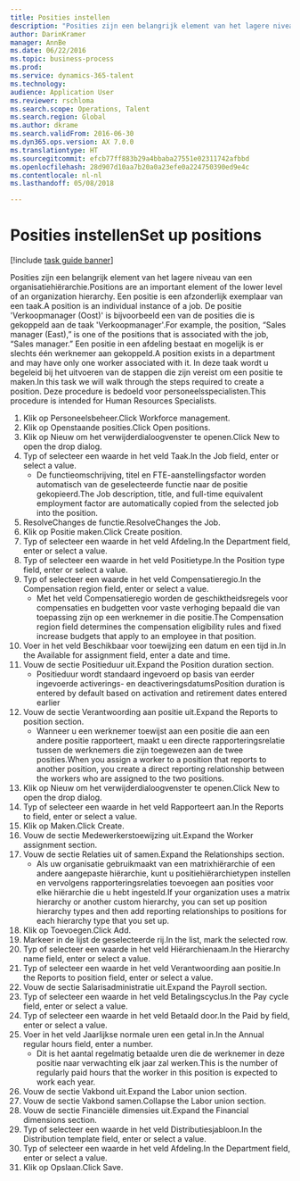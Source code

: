 ```yaml
--- 
title: Posities instellen
description: "Posities zijn een belangrijk element van het lagere niveau van een organisatiehiërarchie."
author: DarinKramer
manager: AnnBe
ms.date: 06/22/2016
ms.topic: business-process
ms.prod: 
ms.service: dynamics-365-talent
ms.technology: 
audience: Application User
ms.reviewer: rschloma
ms.search.scope: Operations, Talent
ms.search.region: Global
ms.author: dkrame
ms.search.validFrom: 2016-06-30
ms.dyn365.ops.version: AX 7.0.0
ms.translationtype: HT
ms.sourcegitcommit: efcb77ff883b29a4bbaba27551e02311742afbbd
ms.openlocfilehash: 28d907d10aa7b20a0a23efe0a224750390ed9e4c
ms.contentlocale: nl-nl
ms.lasthandoff: 05/08/2018

---
```

# <a name="set-up-positions"></a><span data-ttu-id="92e36-103">Posities instellen</span><span class="sxs-lookup"><span data-stu-id="92e36-103">Set up positions</span></span>

[!include [task guide banner](../../includes/task-guide-banner.md)]

<span data-ttu-id="92e36-104">Posities zijn een belangrijk element van het lagere niveau van een organisatiehiërarchie.</span><span class="sxs-lookup"><span data-stu-id="92e36-104">Positions are an important element of the lower level of an organization hierarchy.</span></span> <span data-ttu-id="92e36-105">Een positie is een afzonderlijk exemplaar van een taak.</span><span class="sxs-lookup"><span data-stu-id="92e36-105">A position is an individual instance of a job.</span></span> <span data-ttu-id="92e36-106">De positie 'Verkoopmanager (Oost)' is bijvoorbeeld een van de posities die is gekoppeld aan de taak 'Verkoopmanager'.</span><span class="sxs-lookup"><span data-stu-id="92e36-106">For example, the position, “Sales manager (East),” is one of the positions that is associated with the job, “Sales manager.”</span></span> <span data-ttu-id="92e36-107">Een positie in een afdeling bestaat en mogelijk is er slechts één werknemer aan gekoppeld.</span><span class="sxs-lookup"><span data-stu-id="92e36-107">A position exists in a department and may have only one worker associated with it.</span></span> <span data-ttu-id="92e36-108">In deze taak wordt u begeleid bij het uitvoeren van de stappen die zijn vereist om een positie te maken.</span><span class="sxs-lookup"><span data-stu-id="92e36-108">In this task we will walk through the steps required to create a position.</span></span> <span data-ttu-id="92e36-109">Deze procedure is bedoeld voor personeelsspecialisten.</span><span class="sxs-lookup"><span data-stu-id="92e36-109">This procedure is intended for Human Resources Specialists.</span></span>

1. <span data-ttu-id="92e36-110">Klik op Personeelsbeheer.</span><span class="sxs-lookup"><span data-stu-id="92e36-110">Click Workforce management.</span></span>
2. <span data-ttu-id="92e36-111">Klik op Openstaande posities.</span><span class="sxs-lookup"><span data-stu-id="92e36-111">Click Open positions.</span></span>
3. <span data-ttu-id="92e36-112">Klik op Nieuw om het verwijderdialoogvenster te openen.</span><span class="sxs-lookup"><span data-stu-id="92e36-112">Click New to open the drop dialog.</span></span>
4. <span data-ttu-id="92e36-113">Typ of selecteer een waarde in het veld Taak.</span><span class="sxs-lookup"><span data-stu-id="92e36-113">In the Job field, enter or select a value.</span></span>
    * <span data-ttu-id="92e36-114">De functieomschrijving, titel en FTE-aanstellingsfactor worden automatisch van de geselecteerde functie naar de positie gekopieerd.</span><span class="sxs-lookup"><span data-stu-id="92e36-114">The Job description, title, and full-time equivalent employment factor are automatically copied from the selected job into the position.</span></span>  
5. <span data-ttu-id="92e36-115">ResolveChanges de functie.</span><span class="sxs-lookup"><span data-stu-id="92e36-115">ResolveChanges the Job.</span></span>
6. <span data-ttu-id="92e36-116">Klik op Positie maken.</span><span class="sxs-lookup"><span data-stu-id="92e36-116">Click Create position.</span></span>
7. <span data-ttu-id="92e36-117">Typ of selecteer een waarde in het veld Afdeling.</span><span class="sxs-lookup"><span data-stu-id="92e36-117">In the Department field, enter or select a value.</span></span>
8. <span data-ttu-id="92e36-118">Typ of selecteer een waarde in het veld Positietype.</span><span class="sxs-lookup"><span data-stu-id="92e36-118">In the Position type field, enter or select a value.</span></span>
9. <span data-ttu-id="92e36-119">Typ of selecteer een waarde in het veld Compensatieregio.</span><span class="sxs-lookup"><span data-stu-id="92e36-119">In the Compensation region field, enter or select a value.</span></span>
    * <span data-ttu-id="92e36-120">Met het veld Compensatieregio worden de geschiktheidsregels voor compensaties en budgetten voor vaste verhoging bepaald die van toepassing zijn op een werknemer in die positie.</span><span class="sxs-lookup"><span data-stu-id="92e36-120">The Compensation region field determines the compensation eligibility rules and fixed increase budgets that apply to an employee in that position.</span></span>  
10. <span data-ttu-id="92e36-121">Voer in het veld Beschikbaar voor toewijzing een datum en een tijd in.</span><span class="sxs-lookup"><span data-stu-id="92e36-121">In the Available for assignment field, enter a date and time.</span></span>
11. <span data-ttu-id="92e36-122">Vouw de sectie Positieduur uit.</span><span class="sxs-lookup"><span data-stu-id="92e36-122">Expand the Position duration section.</span></span>
    * <span data-ttu-id="92e36-123">Positieduur wordt standaard ingevoerd op basis van eerder ingevoerde activerings- en deactiveringsdatums</span><span class="sxs-lookup"><span data-stu-id="92e36-123">Position duration is entered by default based on activation and retirement dates entered earlier</span></span>  
12. <span data-ttu-id="92e36-124">Vouw de sectie Verantwoording aan positie uit.</span><span class="sxs-lookup"><span data-stu-id="92e36-124">Expand the Reports to position section.</span></span>
    * <span data-ttu-id="92e36-125">Wanneer u een werknemer toewijst aan een positie die aan een andere positie rapporteert, maakt u een directe rapporteringsrelatie tussen de werknemers die zijn toegewezen aan de twee posities.</span><span class="sxs-lookup"><span data-stu-id="92e36-125">When you assign a worker to a position that reports to another position, you create a direct reporting relationship between the workers who are assigned to the two positions.</span></span>  
13. <span data-ttu-id="92e36-126">Klik op Nieuw om het verwijderdialoogvenster te openen.</span><span class="sxs-lookup"><span data-stu-id="92e36-126">Click New to open the drop dialog.</span></span>
14. <span data-ttu-id="92e36-127">Typ of selecteer een waarde in het veld Rapporteert aan.</span><span class="sxs-lookup"><span data-stu-id="92e36-127">In the Reports to field, enter or select a value.</span></span>
15. <span data-ttu-id="92e36-128">Klik op Maken.</span><span class="sxs-lookup"><span data-stu-id="92e36-128">Click Create.</span></span>
16. <span data-ttu-id="92e36-129">Vouw de sectie Medewerkerstoewijzing uit.</span><span class="sxs-lookup"><span data-stu-id="92e36-129">Expand the Worker assignment section.</span></span>
17. <span data-ttu-id="92e36-130">Vouw de sectie Relaties uit of samen.</span><span class="sxs-lookup"><span data-stu-id="92e36-130">Expand the Relationships section.</span></span>
    * <span data-ttu-id="92e36-131">Als uw organisatie gebruikmaakt van een matrixhiërarchie of een andere aangepaste hiërarchie, kunt u positiehiërarchietypen instellen en vervolgens rapporteringsrelaties toevoegen aan posities voor elke hiërarchie die u hebt ingesteld.</span><span class="sxs-lookup"><span data-stu-id="92e36-131">If your organization uses a matrix hierarchy or another custom hierarchy, you can set up position hierarchy types and then add reporting relationships to positions for each hierarchy type that you set up.</span></span>  
18. <span data-ttu-id="92e36-132">Klik op Toevoegen.</span><span class="sxs-lookup"><span data-stu-id="92e36-132">Click Add.</span></span>
19. <span data-ttu-id="92e36-133">Markeer in de lijst de geselecteerde rij.</span><span class="sxs-lookup"><span data-stu-id="92e36-133">In the list, mark the selected row.</span></span>
20. <span data-ttu-id="92e36-134">Typ of selecteer een waarde in het veld Hiërarchienaam.</span><span class="sxs-lookup"><span data-stu-id="92e36-134">In the Hierarchy name field, enter or select a value.</span></span>
21. <span data-ttu-id="92e36-135">Typ of selecteer een waarde in het veld Verantwoording aan positie.</span><span class="sxs-lookup"><span data-stu-id="92e36-135">In the Reports to position field, enter or select a value.</span></span>
22. <span data-ttu-id="92e36-136">Vouw de sectie Salarisadministratie uit.</span><span class="sxs-lookup"><span data-stu-id="92e36-136">Expand the Payroll section.</span></span>
23. <span data-ttu-id="92e36-137">Typ of selecteer een waarde in het veld Betalingscyclus.</span><span class="sxs-lookup"><span data-stu-id="92e36-137">In the Pay cycle field, enter or select a value.</span></span>
24. <span data-ttu-id="92e36-138">Typ of selecteer een waarde in het veld Betaald door.</span><span class="sxs-lookup"><span data-stu-id="92e36-138">In the Paid by field, enter or select a value.</span></span>
25. <span data-ttu-id="92e36-139">Voer in het veld Jaarlijkse normale uren een getal in.</span><span class="sxs-lookup"><span data-stu-id="92e36-139">In the Annual regular hours field, enter a number.</span></span>
    * <span data-ttu-id="92e36-140">Dit is het aantal regelmatig betaalde uren die de werknemer in deze positie naar verwachting elk jaar zal werken.</span><span class="sxs-lookup"><span data-stu-id="92e36-140">This is the number of regularly paid hours that the worker in this position is expected to work each year.</span></span>  
26. <span data-ttu-id="92e36-141">Vouw de sectie Vakbond uit.</span><span class="sxs-lookup"><span data-stu-id="92e36-141">Expand the Labor union section.</span></span>
27. <span data-ttu-id="92e36-142">Vouw de sectie Vakbond samen.</span><span class="sxs-lookup"><span data-stu-id="92e36-142">Collapse the Labor union section.</span></span>
28. <span data-ttu-id="92e36-143">Vouw de sectie Financiële dimensies uit.</span><span class="sxs-lookup"><span data-stu-id="92e36-143">Expand the Financial dimensions section.</span></span>
29. <span data-ttu-id="92e36-144">Typ of selecteer een waarde in het veld Distributiesjabloon.</span><span class="sxs-lookup"><span data-stu-id="92e36-144">In the Distribution template field, enter or select a value.</span></span>
30. <span data-ttu-id="92e36-145">Typ of selecteer een waarde in het veld Afdeling.</span><span class="sxs-lookup"><span data-stu-id="92e36-145">In the Department field, enter or select a value.</span></span>
31. <span data-ttu-id="92e36-146">Klik op Opslaan.</span><span class="sxs-lookup"><span data-stu-id="92e36-146">Click Save.</span></span>


